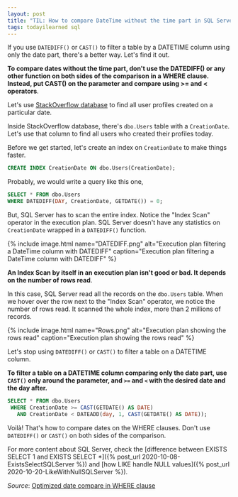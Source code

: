 ```yaml
---
layout: post
title: "TIL: How to compare DateTime without the time part in SQL Server"
tags: todayilearned sql
---
```


If you use `DATEDIFF()` or `CAST()` to filter a table by a DATETIME column using only the date part, there's a better way. Let's find it out.

**To compare dates without the time part, don't use the DATEDIFF() or any other function on both sides of the comparison in a WHERE clause. Instead, put CAST() on the parameter and compare using >= and < operators**.

Let's use [StackOverflow database](https://www.brentozar.com/archive/2015/10/how-to-download-the-stack-overflow-database-via-bittorrent/) to find all user profiles created on a particular date.

Inside StackOverflow database, there's `dbo.Users` table with a `CreationDate`. Let's use that column to find all users who created their profiles today.

Before we get started, let's create an index on `CreationDate` to make things faster.

```sql
CREATE INDEX CreationDate ON dbo.Users(CreationDate);
```

Probably, we would write a query like this one,

```sql
SELECT * FROM dbo.Users
WHERE DATEDIFF(DAY, CreationDate, GETDATE()) = 0;
```

But, SQL Server has to scan the entire index. Notice the "Index Scan" operator in the execution plan. SQL Server doesn't have any statistics on `CreationDate` wrapped in a `DATEDIFF()` function.

{% include image.html name="DATEDIFF.png" alt="Execution plan filtering a DateTime column with DATEDIFF" caption="Execution plan filtering a DateTime column with DATEDIFF" %}

**An Index Scan by itself in an execution plan isn't good or bad. It depends on the number of rows read**.

In this case, SQL Server read all the records on the `dbo.Users` table. When we hover over the row next to the "Index Scan" operator, we notice the number of rows read. It scanned the whole index, more than 2 millions of records.

{% include image.html name="Rows.png" alt="Execution plan showing the rows read" caption="Execution plan showing the rows read" %}

Let's stop using `DATEDIFF()` or `CAST()` to filter a table on a DATETIME column.

**To filter a table on a DATETIME column comparing only the date part, use `CAST()` only around the parameter, and `>=` and `<` with the desired date and the day after.**

```sql
SELECT * FROM dbo.Users
 WHERE CreationDate >= CAST(GETDATE() AS DATE)
   AND CreationDate < DATEADD(day, 1, CAST(GETDATE() AS DATE));
```

Voilà! That's how to compare dates on the WHERE clauses. Don't use `DATEDIFF()` or `CAST()` on both sides of the comparison.

For more content about SQL Server, check the [difference between EXISTS SELECT 1 and EXISTS SELECT *]({% post_url 2020-10-08-ExistsSelectSQLServer %}) and [how LIKE handle NULL values]({% post_url 2020-10-20-LikeWithNullSQLServer %}).

_Source_: [Optimized date compare in WHERE clause](https://dba.stackexchange.com/questions/128235/optimized-date-compare-in-where-clause-convert-or-datediff-0)
